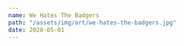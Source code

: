 ```yaml
---
name: We Hates The Badgers
path: "/assets/img/art/we-hates-the-badgers.jpg"
date: 2020-05-01
---
```

